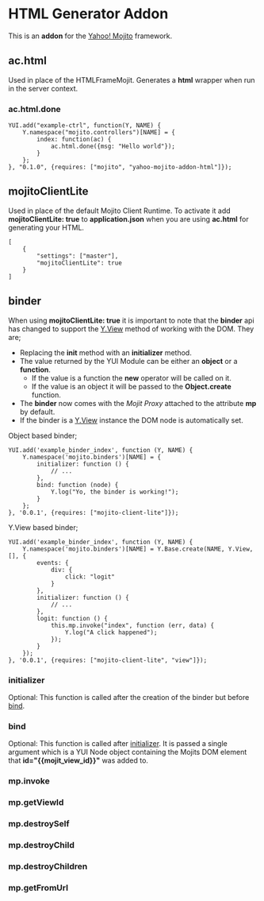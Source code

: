 # HTML Generator Addon

This is an __addon__ for the [Yahoo! Mojito](https://github.com/yahoo/mojito/) framework.

## ac.html

Used in place of the HTMLFrameMojit. Generates a __html__ wrapper when run in the server context.

### ac.html.done

    YUI.add("example-ctrl", function(Y, NAME) {
        Y.namespace("mojito.controllers")[NAME] = {
            index: function(ac) {
                ac.html.done({msg: "Hello world"});
            }
        };
    }, "0.1.0", {requires: ["mojito", "yahoo-mojito-addon-html"]});

## mojitoClientLite

Used in place of the default Mojito Client Runtime. To activate it add __mojitoClientLite: true__ to __application.json__ when you are using __ac.html__ for generating your HTML.

    [
        {
            "settings": ["master"],
            "mojitoClientLite": true
        }
    ]

## binder

When using __mojitoClientLite: true__ it is important to note that the __binder__ api has changed to support the [Y.View](http://yuilibrary.com/yui/docs/view/) method of working with the DOM. They are;

* Replacing the __init__ method with an __initializer__ method.
* The value returned by the YUI Module can be either an __object__ or a __function__.
    * If the value is a function the __new__ operator will be called on it.
    * If the value is an object it will be passed to the __Object.create__ function.
* The __binder__ now comes with the _Mojit Proxy_ attached to the attribute __mp__ by default.
* If the binder is a [Y.View](http://yuilibrary.com/yui/docs/view/) instance the DOM node is automatically set.

Object based binder;

    YUI.add('example_binder_index', function (Y, NAME) {
        Y.namespace('mojito.binders')[NAME] = {
            initializer: function () {
                // ...
            },
            bind: function (node) {
                Y.log("Yo, the binder is working!");
            }
        };
    }, '0.0.1', {requires: ["mojito-client-lite"]});

Y.View based binder; 

    YUI.add('example_binder_index', function (Y, NAME) {
        Y.namespace('mojito.binders')[NAME] = Y.Base.create(NAME, Y.View, [], {
            events: {
                div: {
                    click: "logit"
                }
            },
            initializer: function () {
                // ...
            },
            logit: function () {
                this.mp.invoke("index", function (err, data) {
                    Y.log("A click happened");
                });
            }
        });
    }, '0.0.1', {requires: ["mojito-client-lite", "view"]});

### initializer

Optional: This function is called after the creation of the binder but before [bind](#bind).

### bind

Optional: This function is called after [initializer](#initializer). It is passed a single argument which is a YUI Node object containing the Mojits DOM element that __id="{{mojit_view_id}}"__ was added to.

### mp.invoke

### mp.getViewId

### mp.destroySelf

### mp.destroyChild

### mp.destroyChildren

### mp.getFromUrl
